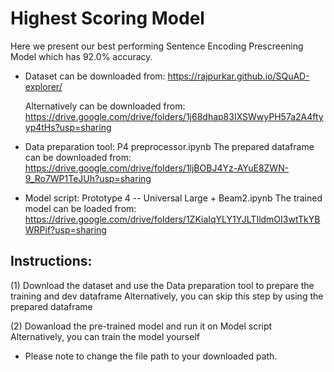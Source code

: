 # Highest Scoring Model


Here we present our best performing Sentence Encoding Prescreening Model which has 92.0% accuracy.

- Dataset can be downloaded from: https://rajpurkar.github.io/SQuAD-explorer/

  Alternatively can be downloaded from: https://drive.google.com/drive/folders/1j68dhap83IXSWwyPH57a2A4ftyyp4tHs?usp=sharing
  
- Data preparation tool: P4 preprocessor.ipynb
  The prepared dataframe can be downloaded from: https://drive.google.com/drive/folders/1ljBOBJ4Yz-AYuE8ZWN-9_Ro7WP1TeJUh?usp=sharing
  
- Model script: Prototype 4 -- Universal Large + Beam2.ipynb 
  The trained model can be loaded from: https://drive.google.com/drive/folders/1ZKiaIqYLY1YJLTIldmOI3wtTkYBWRPif?usp=sharing
  
  
## Instructions:
 (1) Download the dataset and use the Data preparation tool to prepare the training and dev dataframe
     Alternatively, you can skip this step by using the prepared dataframe
     
 (2) Dowanload the pre-trained model and run it on Model script
     Alternatively, you can train the model yourself
  
 * Please note to change the file path to your downloaded path.
